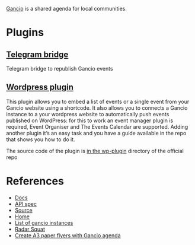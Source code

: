 [Gancio](https://gancio.org/) is a shared agenda for local communities.

# Plugins

## [Telegram bridge](https://framagit.org/bcn.convocala/gancio-plugin-telegram-bridge)

Telegram bridge to republish Gancio events

## [Wordpress plugin](https://wordpress.org/plugins/wpgancio/)

This plugin allows you to embed a list of events or a single event from your Gancio website using a shortcode.
It also allows you to connects a Gancio instance to a your wordpress website to automatically push events published on WordPress:
for this to work an event manager plugin is required, Event Organiser and The Events Calendar are supported. Adding another plugin it’s an easy task and you have a guide available in the repo that shows you how to do it.

The source code of the plugin is [in the wp-plugin](https://framagit.org/les/gancio/-/tree/master/wp-plugin?ref_type=heads) directory of the official repo


# References

- [Docs](https://gancio.org/)
- [API spec](https://gancio.org/dev/oauth)
- [Source](https://framagit.org/les/gancio)
- [Home](https://gancio.org/)
- [List of gancio instances](http://demo.fedilist.com/instance?q=&ip=&software=gancio&registrations=&onion=)
- [Radar Squat](https://radar.squat.net)
- [Create A3 paper flyers with Gancio agenda](https://git.lattuga.net/balotta/gancio-flyers)
